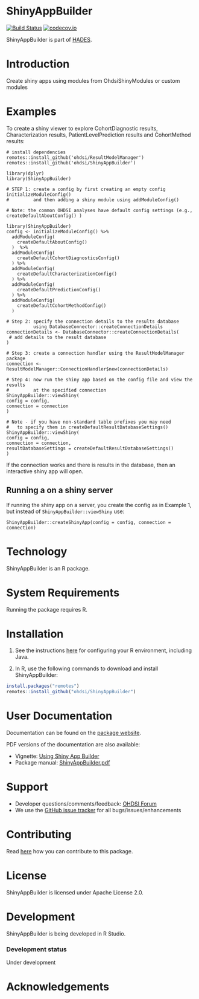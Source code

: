 ShinyAppBuilder
===============

[![Build Status](https://github.com/OHDSI/ShinyAppBuilder/workflows/R-CMD-check/badge.svg)](https://github.com/OHDSI/ShinyAppBuilder/actions?query=workflow%3AR-CMD-check)
[![codecov.io](https://codecov.io/github/OHDSI/ShinyAppBuilder/coverage.svg?branch=main)](https://codecov.io/github/OHDSI/ShinyAppBuilder?branch=main)

ShinyAppBuilder is part of [HADES](https://ohdsi.github.io/Hades/).

Introduction
============

Create shiny apps using modules from OhdsiShinyModules or custom modules

Examples
========

To create a shiny viewer to explore CohortDiagnostic results, Characterization results, PatientLevelPrediction results and CohortMethod results:

```{r}
# install dependencies
remotes::install_github('ohdsi/ResultModelManager')
remotes::install_github('ohdsi/ShinyAppBuilder')

library(dplyr)
library(ShinyAppBuilder)

# STEP 1: create a config by first creating an empty config initializeModuleConfig()
#         and then adding a shiny module using addModuleConfig()

# Note: the common OHDSI analyses have default config settings (e.g., createDefaultAboutConfig() )

library(ShinyAppBuilder)
config <- initializeModuleConfig() %>%
  addModuleConfig(
    createDefaultAboutConfig()
  )  %>%
  addModuleConfig(
    createDefaultCohortDiagnosticsConfig()
  ) %>%
  addModuleConfig(
    createDefaultCharacterizationConfig()
  ) %>%
  addModuleConfig(
    createDefaultPredictionConfig()
  ) %>%
  addModuleConfig(
    createDefaultCohortMethodConfig()
  )

# Step 2: specify the connection details to the results database 
          using DatabaseConnector::createConnectionDetails 
connectionDetails <- DatabaseConnector::createConnectionDetails(
 # add details to the result database
)

# Step 3: create a connection handler using the ResultModelManager package
connection <- ResultModelManager::ConnectionHandler$new(connectionDetails)

# Step 4: now run the shiny app based on the config file and view the results
#         at the specified connection
ShinyAppBuilder::viewShiny(
config = config, 
connection = connection
)

# Note - if you have non-standard table prefixes you may need 
#   to specify them in createDefaultResultDatabaseSettings()
ShinyAppBuilder::viewShiny(
config = config, 
connection = connection,  
resultDatabaseSettings = createDefaultResultDatabaseSettings()
)
```

If the connection works and there is results in the database, then an interactive shiny app will open.


## Running a on a shiny server

If running the shiny app on a server, you create the config as in Example 1, but instead of `ShinyAppBuilder::viewShiny` use:

```{r}
ShinyAppBuilder::createShinyApp(config = config, connection = connection)
```

Technology
==========

ShinyAppBuilder is an R package.


System Requirements
===================

Running the package requires R.


Installation
============

1. See the instructions [here](https://ohdsi.github.io/Hades/rSetup.html) for configuring your R environment, including Java.

2. In R, use the following commands to download and install ShinyAppBuilder:

  ```r
  install.packages("remotes")
  remotes::install_github("ohdsi/ShinyAppBuilder")
  ```
  
User Documentation
==================
Documentation can be found on the [package website](https://ohdsi.github.io/ShinyAppBuilder/).

PDF versions of the documentation are also available:

* Vignette: [Using Shiny App Builder](https://raw.githubusercontent.com/OHDSI/ShinyAppBuilder/main/inst/doc/shinyAppModules.pdf)
* Package manual: [ShinyAppBuilder.pdf](https://raw.githubusercontent.com/OHDSI/ShinyAppBuilder/main/extras/ShinyAppBuilder.pdf)


Support
=======

* Developer questions/comments/feedback: <a href="http://forums.ohdsi.org/c/developers">OHDSI Forum</a>
* We use the <a href="https://github.com/OHDSI/ShinyAppBuilder/issues">GitHub issue tracker</a> for all bugs/issues/enhancements


Contributing
============

Read [here](https://ohdsi.github.io/Hades/contribute.html) how you can contribute to this package.


License
=======

ShinyAppBuilder is licensed under Apache License 2.0. 


Development
===========

ShinyAppBuilder is being developed in R Studio.


### Development status

Under development


Acknowledgements
================

